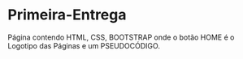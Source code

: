 # Primeira-Entrega
Página contendo HTML, CSS, BOOTSTRAP onde o botão HOME é o Logotipo das Páginas e um PSEUDOCÓDIGO.
